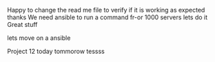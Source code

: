 Happy to change the read me file to verify if it is working as expected 
thanks
We need ansible to run a command fr-or 1000 servers 
lets do it 
Great stuff

lets move
on a ansible 


Project 12 
today 
tommorow
tessss
